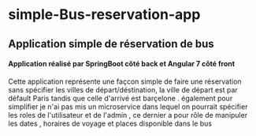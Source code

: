 # simple-Bus-reservation-app
<h2> Application simple de réservation de bus </h2>
<h4>Application réalisé par SpringBoot côté back et Angular 7 côté front </h4>

 <p> Cette application représente une façcon simple de faire une réservation sans spécifier les villes de départ/déstination, la ville de départ 
 est par défault Paris tandis que celle d'arrivé est barçelone .  
 également pour simplifier je n'ai pas mis un  microservice dans lequel 
 on pourrait spécifier les roles de l'utilisateur et de l'admin , ce dernier a pour rôle de manipuler
 les dates , horaires de voyage et places disponible dans le bus</p>
